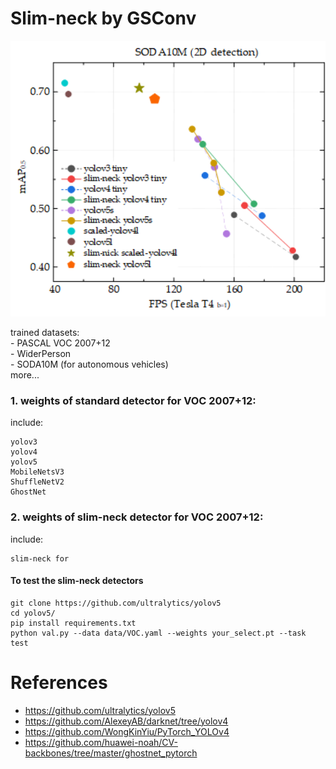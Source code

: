 # Slim-neck by GSConv

<p align="left"><img width="800" src="https://github.com/AlanLi1997/slim-neck-by-gsconv/blob/main/slim%20neck%20by%20gsconv.png"></p>
  trained datasets:
  <br /> - PASCAL VOC 2007+12
  <br /> - WiderPerson
  <br /> - SODA10M (for autonomous vehicles)
  <br /> more...

### 1. weights of standard detector for VOC 2007+12: 

  include:

    yolov3
    yolov4
    yolov5
    MobileNetsV3
    ShuffleNetV2
    GhostNet

### 2. weights of slim-neck detector for VOC 2007+12:
  include:
    
    slim-neck for 
    


#### To test the slim-neck detectors
    git clone https://github.com/ultralytics/yolov5
    cd yolov5/
    pip install requirements.txt
    python val.py --data data/VOC.yaml --weights your_select.pt --task test
    




 # References
  - https://github.com/ultralytics/yolov5
  - https://github.com/AlexeyAB/darknet/tree/yolov4
  - https://github.com/WongKinYiu/PyTorch_YOLOv4
  - https://github.com/huawei-noah/CV-backbones/tree/master/ghostnet_pytorch